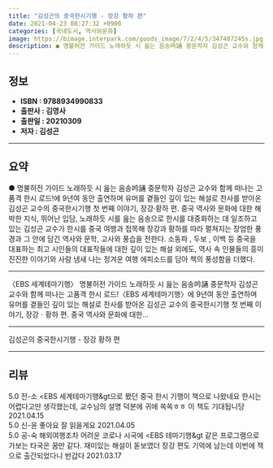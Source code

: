 ```yaml
---
title: "김성곤의 중국한시기행 - 장강 황하 편"
date: 2021-04-23 08:27:32 +0900
categories: [국내도서, 역사와문화]
image: https://bimage.interpark.com/goods_image/7/2/4/5/347487245s.jpg
description: ● 명불허전 가이드 노래하듯 시 읊는 음송吟誦 중문학자 김성곤 교수와 함께 떠나는 고품격 한시 로드!에 9년여 동안 출연하며 유머를 곁들인 깊이 있는 해설로 찬사를 받아온 김성곤 교수의 중국한시기행 첫 번째 이야기, 장강·황하 편. 중국 역사와 문화에 대한 해박한 지식, 뛰어난 입담,
---
```


## **정보**

- **ISBN : 9788934990833**
- **출판사 : 김영사**
- **출판일 : 20210309**
- **저자 : 김성곤**

------



## **요약**

●  명불허전 가이드 노래하듯 시 읊는 음송吟誦 중문학자 김성곤 교수와 함께 떠나는 고품격 한시 로드!에 9년여 동안 출연하며 유머를 곁들인 깊이 있는 해설로 찬사를 받아온 김성곤 교수의 중국한시기행 첫 번째 이야기, 장강·황하 편. 중국 역사와 문화에 대한 해박한 지식, 뛰어난 입담, 노래하듯 시를 읊는 음송으로 한시를 대중화하는 데 일조하고 있는 김성곤 교수가 한시를 중국 여행과 접목해 장강과 황하를 따라 펼쳐지는 장엄한 풍경과 그 안에 담긴 역사와 문학, 고사와 풍습을 전한다. 소동파 , 두보 , 이백  등 중국을 대표하는 최고 시인들의 대표작들에 대한 깊이 있는 해설 외에도, 역사 속 인물들의 흥미진진한 이야기와 사람 냄새 나는 정겨운 여행 에피소드를 담아 책의 풍성함을 더했다.

------

〈EBS 세계테마기행〉 명불허전 가이드
노래하듯 시 읊는 음송吟誦 중문학자 
김성곤 교수와 함께 떠나는 고품격 한시 로드!〈EBS 세계테마기행〉에 9년여 동안 출연하며 유머를 곁들인 깊이 있는 해설로 찬사를 받아온 김성곤 교수의 중국한시기행 첫 번째 이야기, 장강ㆍ황하 편. 중국 역사와 문화에 대한... 

------


김성곤의 중국한시기행 - 장강 황하 편 

------


## **리뷰** 

5.0 전-소 &lt;EBS 세계테마기행&gt으로 봤던 중국 한시 기행이 책으로 나왔네요 한시는 어렵다고만 생각했는데, 교수님의 설명 덕분에 귀에 쏙쏙ㅎㅎ 이 책도 기대됩니당 2021.04.15 <br/>5.0 신-윤 좋아요 잘 읽을게요 2021.04.05 <br/>5.0 공-숙 해외여행조차 어려운 코로나 시국에 &lt;EBS 테마기행&gt 같은 프로그램으로 가보는 타국은 꿈만 같다. 재미있는 해설이 돋보였더 장강 편도 기억에 남는데 이번에 책으로 출간되었다니 반갑다 2021.03.17 <br/>